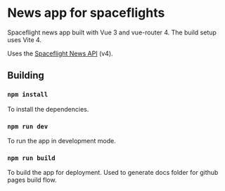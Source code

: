 # News app for spaceflights
Spaceflight news app built with Vue 3 and vue-router 4.
The build setup uses Vite 4.

Uses the [Spaceflight News API](https://www.spaceflightnewsapi.net/) (v4).
## Building

### `npm install`
To install the dependencies.

### `npm run dev`
To run the app in development mode.

### `npm run build`
To build the app for deployment. Used to generate docs folder for github pages build flow.
